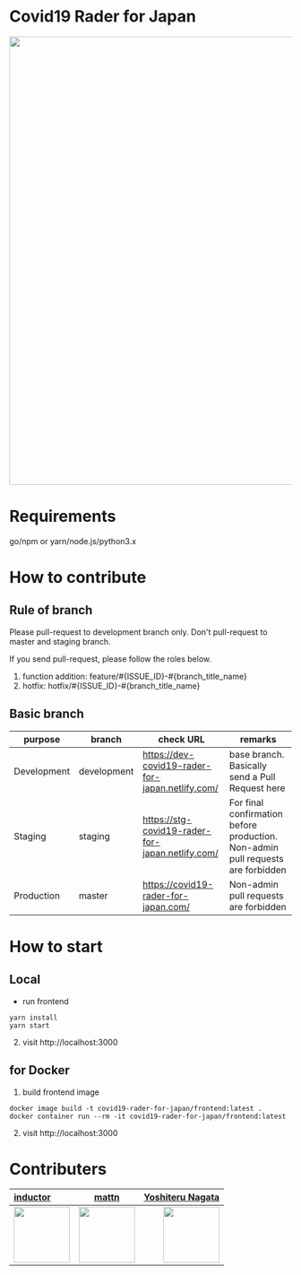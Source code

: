 # Covid19 Rader for Japan

<img src="https://user-images.githubusercontent.com/43264434/78895987-b781fd80-7aaa-11ea-874b-9c49d801e693.png" width=800>

# Requirements
go/npm or yarn/node.js/python3.x

# How to contribute
## Rule of branch
Please pull-request to development branch only. 
Don't pull-request to master and staging branch.

If you send pull-request, please follow the roles below.
1. function addition: feature/#{ISSUE_ID}-#{branch_title_name}
2. hotfix: hotfix/#{ISSUE_ID}-#{branch_title_name}

## Basic branch
| purpose | branch | check URL | remarks |
| ---- | -------- | ---- | ---- |
| Development | development | https://dev-covid19-rader-for-japan.netlify.com/ | base branch. Basically send a Pull Request here |
| Staging | staging | https://stg-covid19-rader-for-japan.netlify.com/ | For final confirmation before production. Non-admin pull requests are forbidden |
| Production | master | https://covid19-rader-for-japan.com/ | Non-admin pull requests are forbidden |


# How to start

## Local

- run frontend
```
yarn install
yarn start
```

2. visit http://localhost:3000

## for Docker

1. build frontend image

```
docker image build -t covid19-rader-for-japan/frontend:latest .
docker container run --rm -it covid19-rader-for-japan/frontend:latest
```

2. visit http://localhost:3000

# Contributers
| [inductor](https://github.com/inductor) | [mattn](https://github.com/mattn) | [Yoshiteru Nagata](https://github.com/nagata-yoshiteru) |
|:---|:---:|---:|
<img src="https://avatars3.githubusercontent.com/u/20236173?s=400&u=d8dda91e4bc2bdc7736f607b36fa53c9e82e08db&v=4" width=100> |<img src="https://avatars3.githubusercontent.com/u/10111?s=400&u=52c03ac58f0027d43f6708fcbc3c2913f195439c&v=4" width=100> |<img src="https://avatars0.githubusercontent.com/u/38305549?s=400&v=4" width=100> |